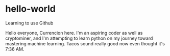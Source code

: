 # hello-world
Learning to use Github

Hello everyone, Currencion here.  I'm an aspiring coder as well as cryptominer, and I'm attempting to learn python on my journey toward mastering machine learning.  Tacos sound really good now even thought it's 7:36 AM.

